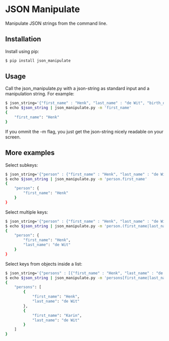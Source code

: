 # JSON Manipulate

Manipulate JSON strings from the command line.

## Installation

Install using pip:

```bash
$ pip install json_manipulate
```

## Usage

Call the json_manipulate.py with a json-string as standard input and a manipulation string. For example:

```bash
$ json_string='{"first_name" : "Henk", "last_name" : "de Wit", "birth_date" : "1969-03-12"}'
$ echo $json_string | json_manipulate.py -m 'first_name'
{
    "first_name": "Henk"
}
```

If you ommit the -m flag, you just get the json-string nicely readable on your screen.

## More examples

Select subkeys:

```bash
$ json_string='{"person" : {"first_name" : "Henk", "last_name" : "de Wit", "birth_date" : "1969-03-12"}}'
$ echo $json_string | json_manipulate.py -m 'person.first_name'
{
    "person": {
        "first_name": "Henk"
    }
}
```

Select multiple keys:

```bash
$ json_string='{"person" : {"first_name" : "Henk", "last_name" : "de Wit", "birth_date" : "1969-03-12"}}'
$ echo $json_string | json_manipulate.py -m 'person.(first_name|last_name)'
{
    "person": {
        "first_name": "Henk",
        "last_name": "de Wit"
    }
}
```

Select keys from objects inside a list:

```bash
$ json_string='{"persons" : [{"first_name" : "Henk", "last_name" : "de Wit", "birth_date" : "1969-03-12"}, {"first_name" : "Karin", "last_name" : "de Wit", "birth_date" : "1970-11-05"}]}'
$ echo $json_string | json_manipulate.py -m 'persons[first_name|last_name]'
{
    "persons": [
        {
            "first_name": "Henk",
            "last_name": "de Wit"
        },
        {
            "first_name": "Karin",
            "last_name": "de Wit"
        }
    ]
}

```